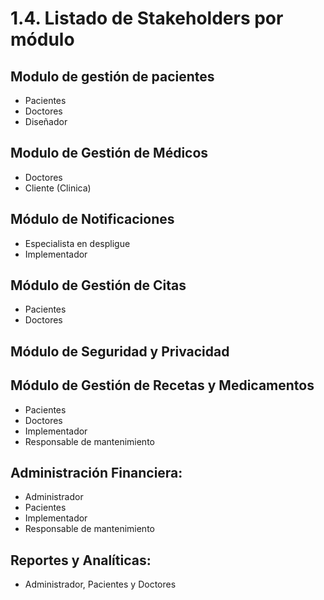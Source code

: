 # 1.4. Listado de Stakeholders por módulo

## Modulo de gestión de pacientes
- Pacientes
- Doctores
- Diseñador
## Modulo de Gestión de Médicos
- Doctores
- Cliente (Clinica)
## Módulo de Notificaciones
- Especialista en despligue
- Implementador
## Módulo de Gestión de Citas
- Pacientes
- Doctores
## Módulo de Seguridad y Privacidad

## Módulo de Gestión de Recetas y Medicamentos
- Pacientes
- Doctores
- Implementador
- Responsable de mantenimiento
## Administración Financiera:
- Administrador
- Pacientes
- Implementador
- Responsable de mantenimiento 
## Reportes y Analíticas:
- Administrador, Pacientes y Doctores
